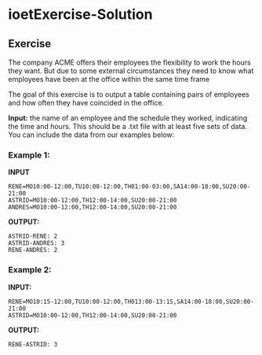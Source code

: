# ioetExercise-Solution

## Exercise

The company ACME offers their employees the flexibility to work the hours they want. But due to some external circumstances they need to know what employees have been at the office within the same time frame

The goal of this exercise is to output a table containing pairs of employees and how often they have coincided in the office.

**Input:** the name of an employee and the schedule they worked, indicating the time and hours. This should be a .txt file with at least five sets of data. You can include the data from our examples below:

### Example 1:

**INPUT**
```
RENE=MO10:00-12:00,TU10:00-12:00,TH01:00-03:00,SA14:00-18:00,SU20:00- 21:00
ASTRID=MO10:00-12:00,TH12:00-14:00,SU20:00-21:00
ANDRES=MO10:00-12:00,TH12:00-14:00,SU20:00-21:00
```

**OUTPUT:**
```
ASTRID-RENE: 2
ASTRID-ANDRES: 3
RENE-ANDRES: 2
```

### Example 2:

**INPUT:**
```
RENE=MO10:15-12:00,TU10:00-12:00,TH013:00-13:15,SA14:00-18:00,SU20:00-21:00
ASTRID=MO10:00-12:00,TH12:00-14:00,SU20:00-21:00
```

**OUTPUT:**
```
RENE-ASTRID: 3
```

